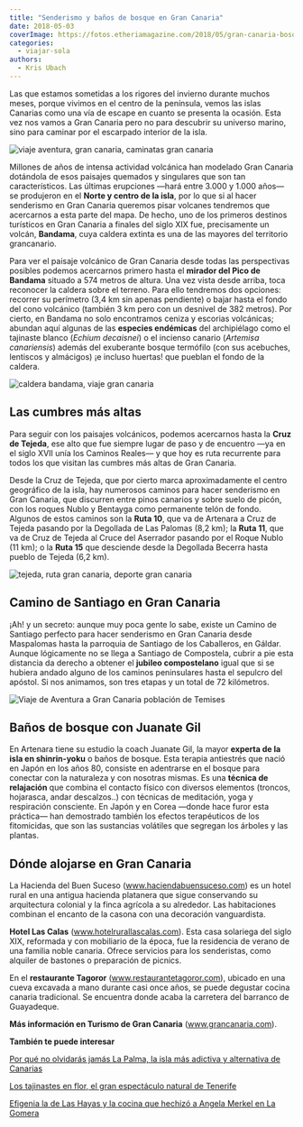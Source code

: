 ```yaml
---
title: "Senderismo y baños de bosque en Gran Canaria"
date: 2018-05-03
coverImage: https://fotos.etheriamagazine.com/2018/05/gran-canaria-bosque.jpg
categories: 
  - viajar-sola
authors: 
  - Kris Ubach
---
```


Las que estamos sometidas a los rigores del invierno durante muchos meses, porque 
vivimos en el centro de la península, vemos las islas Canarias como una vía de escape en 
cuanto se presenta la ocasión. Esta vez nos vamos a Gran Canaria pero no para descubrir 
su universo marino, sino para caminar por el escarpado interior de la isla. 

![viaje aventura, gran canaria, caminatas gran canaria](https://fotos.etheriamagazine.com/2018/05/gran-canaria-bosque.jpg "Paisaje de Gran Canaria.")

Millones de años de intensa actividad volcánica han modelado Gran Canaria dotándola de 
esos paisajes quemados y singulares que son tan característicos. Las últimas erupciones 
—hará entre 3.000 y 1.000 años— se produjeron en el **Norte y centro de la isla**, por 
lo que si al hacer senderismo en Gran Canaria queremos pisar volcanes tendremos que 
acercarnos a esta parte del mapa. De hecho, uno de los primeros destinos turísticos en 
Gran Canaria a finales del siglo XIX fue, precisamente un volcán, **Bandama**, cuya 
caldera extinta es una de las mayores del territorio grancanario. 

Para ver el paisaje volcánico de Gran Canaria desde todas las perspectivas posibles 
podemos acercarnos primero hasta el **mirador del Pico de Bandama** situado a 574 metros 
de altura. Una vez vista desde arriba, toca reconocer la caldera sobre el terreno. Para 
ello tendremos dos opciones: recorrer su perímetro (3,4 km sin apenas pendiente) o bajar 
hasta el fondo del cono volcánico (también 3 km pero con un desnivel de 382 metros). Por 
cierto, en Bandama no solo encontramos ceniza y escorias volcánicas; abundan aquí 
algunas de las **especies endémicas** del archipiélago como el tajinaste blanco (_Echium 
decaisnei_) o el incienso canario (_Artemisa canariensis_) además del exuberante bosque 
termófilo (con sus acebuches, lentiscos y almácigos) ¡e incluso huertas! que pueblan el 
fondo de la caldera. 

![caldera bandama, viaje gran canaria](https://fotos.etheriamagazine.com/2018/05/Gran-Canaria-Caldera-de-Bandama-1024x683.jpg "La caldera del extinto volcán Bandama es una de las mayores de Gran Canaria.")

## Las cumbres más altas

Para seguir con los paisajes volcánicos, podemos acercarnos hasta la **Cruz de Tejeda**, 
ese alto que fue siempre lugar de paso y de encuentro —ya en el siglo XVII unía los 
Caminos Reales— y que hoy es ruta recurrente para todos los que visitan las cumbres más 
altas de Gran Canaria. 

Desde la Cruz de Tejeda, que por cierto marca aproximadamente el centro geográfico de la 
isla, hay numerosos caminos para hacer senderismo en Gran Canaria, que discurren entre 
pinos canarios y sobre suelo de picón, con los roques Nublo y Bentayga como permanente 
telón de fondo. Algunos de estos caminos son la **Ruta 10**, que va de Artenara a Cruz 
de Tejeda pasando por la Degollada de Las Palomas (8,2 km); la **Ruta 11**, que va de 
Cruz de Tejeda al Cruce del Aserrador pasando por el Roque Nublo (11 km); o la **Ruta 
15** que desciende desde la Degollada Becerra hasta pueblo de Tejeda (6,2 km). 

![tejeda, ruta gran canaria, deporte gran canaria](https://fotos.etheriamagazine.com/2018/05/Gran-Canaria-Tejeda-1024x683.jpg "La población de Tejeda es un rincón perfecto para reponerse de la actividad física.")

## Camino de Santiago en Gran Canaria

¡Ah! y un secreto: aunque muy poca gente lo sabe, existe un Camino de Santiago perfecto 
para hacer senderismo en Gran Canaria desde Maspalomas hasta la parroquia de Santiago de 
los Caballeros, en Gáldar. Aunque lógicamente no se llega a Santiago de Compostela, 
cubrir a pie esta distancia da derecho a obtener el **jubileo compostelano** igual que 
si se hubiera andado alguno de los caminos peninsulares hasta el sepulcro del apóstol. 
Si nos animamos, son tres etapas y un total de 72 kilómetros. 

![Viaje de Aventura a Gran Canaria población de Temises](https://fotos.etheriamagazine.com/2018/05/Gran-Canaria-Temisas.jpg "El caserío de Temises, al fondo, ha sido reconocido por su valor arquitectónico rural.")

## Baños de bosque con Juanate Gil

En Artenara tiene su estudio la coach Juanate Gil, la mayor **experta de la isla en 
shinrin-yoku** o baños de bosque. Esta terapia antiestrés que nació en Japón en los años 
80, consiste en adentrarse en el bosque para conectar con la naturaleza y con nosotras 
mismas. Es una **técnica de relajación** que combina el contacto físico con diversos 
elementos (troncos, hojarasca, andar descalzos..) con técnicas de meditación, yoga y 
respiración consciente. En Japón y en Corea —donde hace furor esta práctica— han 
demostrado también los efectos terapéuticos de los fitomicidas, que son las sustancias 
volátiles que segregan los árboles y las plantas. 

## Dónde alojarse en Gran Canaria

La Hacienda del Buen Suceso (www.haciendabuensuceso.com) es un hotel rural en una 
antigua hacienda platanera que sigue conservando su arquitectura colonial y la finca 
agrícola a su alrededor. Las habitaciones combinan el encanto de la casona con una 
decoración vanguardista. 

**Hotel Las Calas** (www.hotelrurallascalas.com). Esta casa solariega del siglo XIX, 
reformada y con mobiliario de la época, fue la residencia de verano de una familia noble 
canaria. Ofrece servicios para los senderistas, como alquiler de bastones o preparación 
de picnics. 

En el **restaurante Tagoror** (www.restaurantetagoror.com), ubicado en una cueva 
excavada a mano durante casi once años, se puede degustar cocina canaria tradicional. Se 
encuentra donde acaba la carretera del barranco de Guayadeque. 

**Más información en Turismo de Gran Canaria** (www.grancanaria.com). 

**También te puede interesar** 

[Por qué no olvidarás jamás La Palma, la isla más adictiva y alternativa de 
Canarias](https://etheriamagazine.com/2019/04/02/la-palma-la-isla-mas-adictiva-y-alternativa-de-canarias/) 

[Los tajinastes en flor, el gran espectáculo natural de 
Tenerife](https://etheriamagazine.com/2019/05/14/que-ver-tenerife-donde-cuando-tajinaste-en-flor/) 

[Efigenia la de Las Hayas y la cocina que hechizó a Angela Merkel en La 
Gomera](https://etheriamagazine.com/2021/01/06/casa-efigenia-mejor-restaurante-vegetariano-la-gomera/)
